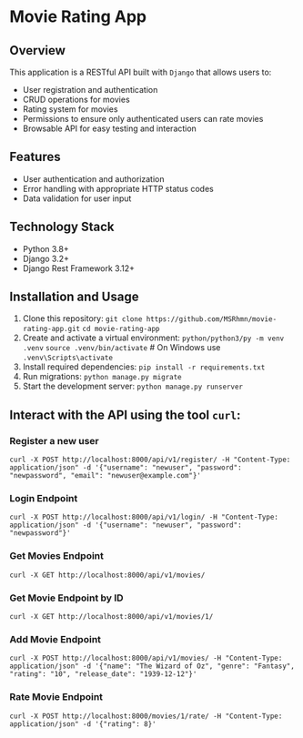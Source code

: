 # Movie Rating App

## Overview
This application is a RESTful API built with `Django` that allows users to:
- User registration and authentication
- CRUD operations for movies
- Rating system for movies
- Permissions to ensure only authenticated users can rate movies
- Browsable API for easy testing and interaction

## Features
- User authentication and authorization
- Error handling with appropriate HTTP status codes
- Data validation for user input

## Technology Stack
- Python 3.8+
- Django 3.2+
- Django Rest Framework 3.12+

## Installation and Usage
1. Clone this repository:
`git clone https://github.com/MSRhmn/movie-rating-app.git`
`cd movie-rating-app`
2. Create and activate a virtual environment:
`python/python3/py -m venv .venv`
`source .venv/bin/activate`  # On Windows use `.venv\Scripts\activate`
3. Install required dependencies:
`pip install -r requirements.txt`
4. Run migrations:
`python manage.py migrate`
6. Start the development server:
`python manage.py runserver`

## Interact with the API using the tool `curl`:

### Register a new user
`curl -X POST http://localhost:8000/api/v1/register/ -H "Content-Type: application/json" -d '{"username": "newuser", "password": "newpassword", "email": "newuser@example.com"}'`

### Login Endpoint
`curl -X POST http://localhost:8000/api/v1/login/ -H "Content-Type: application/json" -d '{"username": "newuser", "password": "newpassword"}'`

### Get Movies Endpoint
`curl -X GET http://localhost:8000/api/v1/movies/`

### Get Movie Endpoint by ID 
`curl -X GET http://localhost:8000/api/v1/movies/1/`

### Add Movie Endpoint
`curl -X POST http://localhost:8000/api/v1/movies/ -H "Content-Type: application/json" -d '{"name": "The Wizard of Oz", "genre": "Fantasy", "rating": "10", "release_date": "1939-12-12"}'`

### Rate Movie Endpoint
`curl -X POST http://localhost:8000/movies/1/rate/ -H "Content-Type: application/json" -d '{"rating": 8}'`
